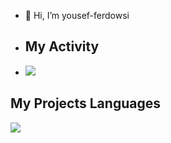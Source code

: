 - 👋 Hi, I’m yousef-ferdowsi
- ## My Activity
- <img src="https://github-readme-stats.vercel.app/api?username=yousef-ferdowsi&show_icons=true&theme=radical"/>
## My Projects Languages
<img src="https://github-readme-stats.vercel.app/api/top-langs/?username=yousef-ferdowsi&hide_progress=true"/>
